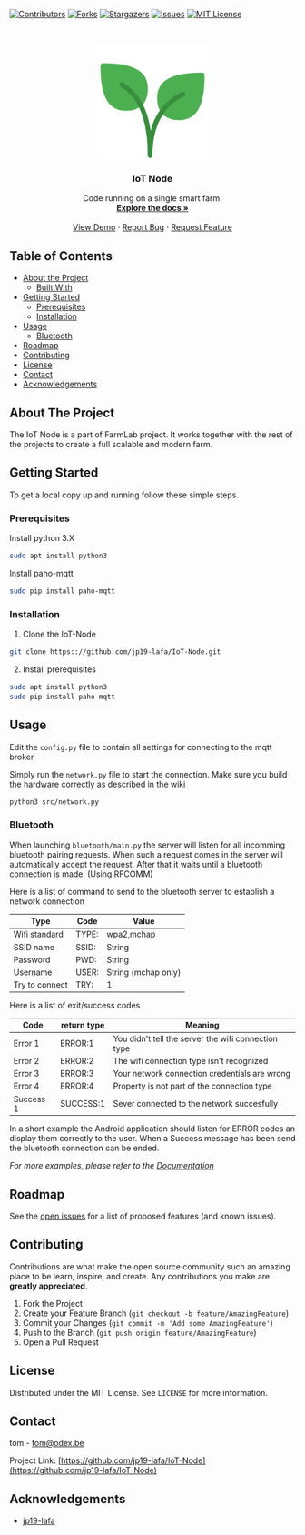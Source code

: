 
[![Contributors][contributors-shield]][contributors-url]
[![Forks][forks-shield]][forks-url]
[![Stargazers][stars-shield]][stars-url]
[![Issues][issues-shield]][issues-url]
[![MIT License][license-shield]][license-url]



<!-- PROJECT LOGO -->
<br />
<p align="center">
  <a href="https://github.com/jp19-lafa/IoT-Node">
    <img src="https://raw.githubusercontent.com/jp19-lafa/Documentation/master/images/branding/plant_transparent.png" alt="Logo" width="200" height="200">
  </a>

  <h3 align="center">IoT Node</h3>

  <p align="center">
    Code running on a single smart farm.
    <br />
    <a href="https://github.com/jp19-lafa/IoT-Node"><strong>Explore the docs »</strong></a>
    <br />
    <br />
    <a href="https://github.com/jp19-lafa/IoT-Node">View Demo</a>
    ·
    <a href="https://github.com/jp19-lafa/IoT-Node/issues">Report Bug</a>
    ·
    <a href="https://github.com/jp19-lafa/IoT-Node/issues">Request Feature</a>
  </p>
</p>



<!-- TABLE OF CONTENTS -->
## Table of Contents

* [About the Project](#about-the-project)
  * [Built With](#built-with)
* [Getting Started](#getting-started)
  * [Prerequisites](#prerequisites)
  * [Installation](#installation)
* [Usage](#usage)
  * [Bluetooth](#Bluetooth)
* [Roadmap](#roadmap)
* [Contributing](#contributing)
* [License](#license)
* [Contact](#contact)
* [Acknowledgements](#acknowledgements)



<!-- ABOUT THE PROJECT -->
## About The Project

The IoT Node is a part of FarmLab project. It works together with the rest of the projects to create a full scalable and modern farm.

<!-- GETTING STARTED -->
## Getting Started

To get a local copy up and running follow these simple steps.

### Prerequisites

Install python 3.X
```sh
sudo apt install python3
```

Install paho-mqtt
```sh
sudo pip install paho-mqtt
```

### Installation
 
1. Clone the IoT-Node
```sh
git clone https:://github.com/jp19-lafa/IoT-Node.git
```
2. Install prerequisites
```sh
sudo apt install python3
sudo pip install paho-mqtt
```



<!-- USAGE EXAMPLES -->
## Usage

Edit the `config.py` file to contain all settings for connecting to the mqtt broker

Simply run the `network.py` file to start the connection. Make sure you build the hardware correctly as described in the wiki

```sh
python3 src/network.py
```

### Bluetooth

When launching `bluetooth/main.py` the server will listen for all incomming bluetooth pairing requests. When such a request comes in the server will automatically accept the request.
After that it waits until a bluetooth connection is made. (Using RFCOMM)

Here is a list of command to send to the bluetooth server to establish a network connection

| Type           | Code  | Value  |
|----------------|-------|--------|
| Wifi standard  | TYPE: | wpa2,mchap   |
| SSID name      | SSID: | String |
| Password       | PWD:  | String |
| Username       | USER:  | String (mchap only) |
| Try to connect | TRY:  | 1      |

Here is a list of exit/success codes

| Code      | return type | Meaning                                             |
|-----------|-------------|-----------------------------------------------------|
| Error 1   | ERROR:1     | You didn't tell the server the wifi connection type |
| Error 2   | ERROR:2     | The wifi connection type isn't recognized           |
| Error 3   | ERROR:3     | Your network connection credentials are wrong       |
| Error 4   | ERROR:4     | Property is not part of the connection type       |
| Success 1 | SUCCESS:1   | Sever connected to the network succesfully          |

In a short example the Android application should listen for ERROR codes an display them correctly to the user.
When a Success message has been send the bluetooth connection can be ended.

_For more examples, please refer to the [Documentation](https://github.com/jp19-lafa/IoT-Node/wiki)_



<!-- ROADMAP -->
## Roadmap

See the [open issues](https://github.com/jp19-lafa/IoT-Node/issues) for a list of proposed features (and known issues).



<!-- CONTRIBUTING -->
## Contributing

Contributions are what make the open source community such an amazing place to be learn, inspire, and create. Any contributions you make are **greatly appreciated**.

1. Fork the Project
2. Create your Feature Branch (`git checkout -b feature/AmazingFeature`)
3. Commit your Changes (`git commit -m 'Add some AmazingFeature'`)
4. Push to the Branch (`git push origin feature/AmazingFeature`)
5. Open a Pull Request



<!-- LICENSE -->
## License

Distributed under the MIT License. See `LICENSE` for more information.



<!-- CONTACT -->
## Contact

tom - tom@odex.be

Project Link: [https://github.com/jp19-lafa/IoT-Node](https://github.com/jp19-lafa/IoT-Node)



<!-- ACKNOWLEDGEMENTS -->
## Acknowledgements

* [jp19-lafa](https://github.com/jp19-lafa/IoT-Node)





<!-- MARKDOWN LINKS & IMAGES -->
<!-- https://www.markdownguide.org/basic-syntax/#reference-style-links -->
[contributors-shield]: https://img.shields.io/github/contributors/jp19-lafa/IoT-Node.svg?style=flat-square
[contributors-url]: https://github.com/jp19-lafa/IoT-Node/graphs/contributors
[forks-shield]: https://img.shields.io/github/forks/jp19-lafa/IoT-Node.svg?style=flat-square
[forks-url]: https://github.com/jp19-lafa/IoT-Node/network/members
[stars-shield]: https://img.shields.io/github/stars/jp19-lafa/IoT-Node.svg?style=flat-square
[stars-url]: https://github.com/jp19-lafa/IoT-Node/stargazers
[issues-shield]: https://img.shields.io/github/issues/jp19-lafa/IoT-Node.svg?style=flat-square
[issues-url]: https://github.com/jp19-lafa/IoT-Node/issues
[license-shield]: https://img.shields.io/github/license/jp19-lafa/IoT-Node.svg?style=flat-square
[license-url]: https://github.com/jp19-lafa/IoT-Node/blob/master/LICENSE.txt
[product-screenshot]: https://raw.githubusercontent.com/jp19-lafa/Documentation/master/images/branding/plant_transparent.png
